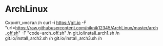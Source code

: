 # ArchLinux
Скрипт_инстал /n
curl -i https://git.io -F "url=https://raw.githubusercontent.com/niknik12345/ArchLinux/master/arch_off.sh" -F "code=arch_off.sh" /n
git.io/install_arch1.sh /n
git.io/install_arch2.sh /n
git.io/install_arch3.sh /n
